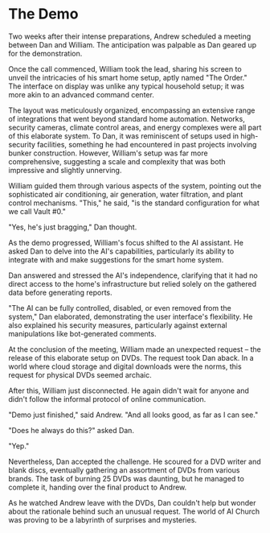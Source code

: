# The Demo

Two weeks after their intense preparations, Andrew scheduled a meeting between Dan and William. The anticipation was palpable as Dan geared up for the demonstration.

Once the call commenced, William took the lead, sharing his screen to unveil the intricacies of his smart home setup, aptly named "The Order." The interface on display was unlike any typical household setup; it was more akin to an advanced command center.

The layout was meticulously organized, encompassing an extensive range of integrations that went beyond standard home automation. Networks, security cameras, climate control areas, and energy complexes were all part of this elaborate system. To Dan, it was reminiscent of setups used in high-security facilities, something he had encountered in past projects involving bunker construction. However, William's setup was far more comprehensive, suggesting a scale and complexity that was both impressive and slightly unnerving.

William guided them through various aspects of the system, pointing out the sophisticated air conditioning, air generation, water filtration, and plant control mechanisms. "This," he said, "is the standard configuration for what we call Vault #0."

"Yes, he's just bragging," Dan thought.

As the demo progressed, William's focus shifted to the AI assistant. He asked Dan to delve into the AI's capabilities, particularly its ability to integrate with and make suggestions for the smart home system.

Dan answered and stressed the AI's independence, clarifying that it had no direct access to the home's infrastructure but relied solely on the gathered data before generating reports.

"The AI can be fully controlled, disabled, or even removed from the system," Dan elaborated, demonstrating the user interface's flexibility. He also explained his security measures, particularly against external manipulations like bot-generated comments.

At the conclusion of the meeting, William made an unexpected request – the release of this elaborate setup on DVDs. The request took Dan aback. In a world where cloud storage and digital downloads were the norms, this request for physical DVDs seemed archaic.

After this, William just disconnected. He again didn't wait for anyone and didn't follow the informal protocol of online communication.

"Demo just finished," said Andrew. "And all looks good, as far as I can see."

"Does he always do this?" asked Dan.

"Yep."

Nevertheless, Dan accepted the challenge. He scoured for a DVD writer and blank discs, eventually gathering an assortment of DVDs from various brands. The task of burning 25 DVDs was daunting, but he managed to complete it, handing over the final product to Andrew.

As he watched Andrew leave with the DVDs, Dan couldn't help but wonder about the rationale behind such an unusual request. The world of AI Church was proving to be a labyrinth of surprises and mysteries.
